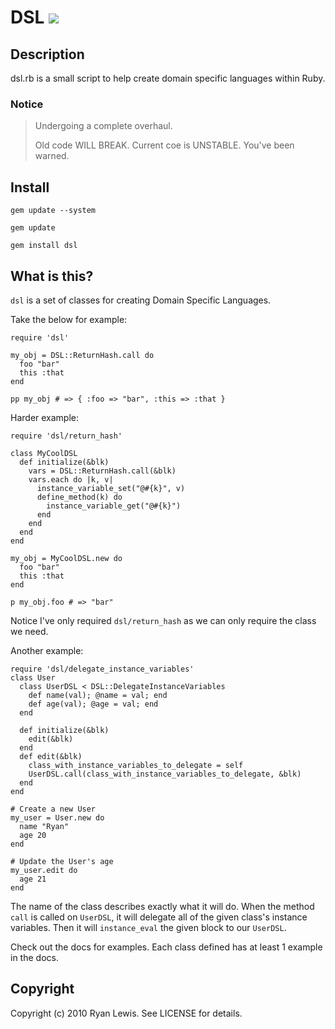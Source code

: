 # DSL ![](http://stillmaintained.com/c00lryguy/dsl.png)

## Description

dsl.rb is a small script to help create domain specific languages within Ruby.

### Notice

> Undergoing a complete overhaul.
> 
> Old code WILL BREAK.
> Current coe is UNSTABLE.
> You've been warned.

## Install

`gem update --system` 

`gem update` 

`gem install dsl`

## What is this?

`dsl` is a set of classes for creating Domain Specific Languages. 

Take the below for example: 
    
    require 'dsl'

    my_obj = DSL::ReturnHash.call do
      foo "bar"
      this :that
    end
    
    pp my_obj # => { :foo => "bar", :this => :that }

Harder example:

    require 'dsl/return_hash'

    class MyCoolDSL
      def initialize(&blk)
        vars = DSL::ReturnHash.call(&blk)
        vars.each do |k, v|
          instance_variable_set("@#{k}", v)
          define_method(k) do
            instance_variable_get("@#{k}")
          end
        end
      end
    end

    my_obj = MyCoolDSL.new do
      foo "bar"
      this :that
    end

    p my_obj.foo # => "bar"

Notice I've only required `dsl/return_hash` as we can only require 
the class we need.

Another example:

    require 'dsl/delegate_instance_variables'
    class User
      class UserDSL < DSL::DelegateInstanceVariables
        def name(val); @name = val; end
        def age(val); @age = val; end
      end

      def initialize(&blk)
        edit(&blk)
      end
      def edit(&blk)
        class_with_instance_variables_to_delegate = self
        UserDSL.call(class_with_instance_variables_to_delegate, &blk)
      end
    end

    # Create a new User
    my_user = User.new do
      name "Ryan"
      age 20
    end

    # Update the User's age
    my_user.edit do
      age 21
    end

The name of the class describes exactly what it will do. 
When the method `call` is called on `UserDSL`, it will delegate 
all of the given class's instance variables. Then it will `instance_eval` 
the given block to our `UserDSL`.

Check out the docs for examples. 
Each class defined has at least 1 example in the docs.

## Copyright

Copyright (c) 2010 Ryan Lewis. See LICENSE for details.